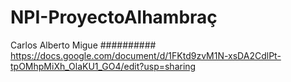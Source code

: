 # NPI-ProyectoAlhambraç

Carlos
Alberto
Migue
##########
https://docs.google.com/document/d/1FKtd9zvM1N-xsDA2CdlPt-tpOMhpMiXh_OlaKU1_GO4/edit?usp=sharing
